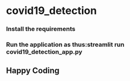 # covid19_detection

### Install the requirements
### Run the application as thus:streamlit run covid19_detection_app.py

## Happy Coding

